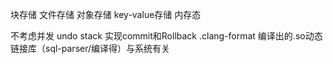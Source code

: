 块存储 文件存储 对象存储 key-value存储
内存态

不考虑并发 undo stack 实现commit和Rollback
.clang-format
编译出的.so动态链接库（sql-parser/编译得）与系统有关 
